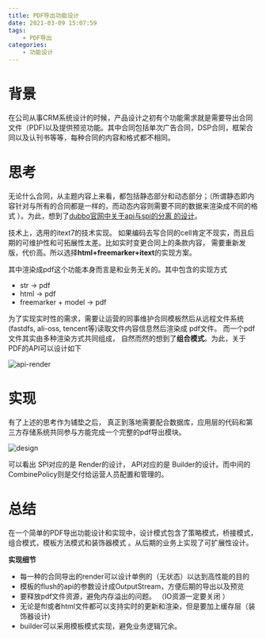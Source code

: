 ```yaml
---
title: PDF导出功能设计
date: 2021-03-09 15:07:59
tags:
	- PDF导出
categories:
	- 功能设计 
---
```


# 背景
在公司从事CRM系统设计的时候，产品设计之初有个功能需求就是需要导出合同文件（PDF)以及提供预览功能。其中合同包括单次广告合同，DSP合同，框架合同以及认刊书等等，每种合同的内容和格式都不相同。

# 思考
无论什么合同，从主题内容上来看，都包括静态部分和动态部分；（所谓静态即内容针对与所有的合同都是一样的，而动态内容则需要不同的数据来渲染成不同的格式 ）。为此，想到了[dubbo官网中关于api与spi的分离 的设计](https://dubbo.apache.org/zh/docs/v2.7/dev/principals/general-knowledge/)。

技术上，选用的itext7的技术实现。 如果编码去写合同的cell肯定不现实，而且后期的可维护性和可拓展性太差。比如实时变更合同上的条款内容， 需要重新发版，代价高。所以选择**html+freemarker+itext**的实现方案。

<!--more-->

其中渲染成pdf这个功能本身而言是和业务无关的。其中包含的实现方式

* str -> pdf
* html -> pdf
* freemarker + model -> pdf

为了实现实时性的需求，需要让运营的同事维护合同模板然后从远程文件系统(fastdfs, ali-oss, tencent等)读取文件内容信息然后渲染成 pdf文件。
而一个pdf文件其实由多种渲染方式共同组成， 自然而然的想到了**组合模式**。为此，关于 PDF的API可以设计如下 

![api-render](api-render.png)

# 实现

有了上述的思考作为铺垫之后， 真正到落地需要配合数据库，应用层的代码和第三方存储系统共同参与方能完成一个完整的pdf导出模块。

![design](design.png)

可以看出 SPI对应的是 Render的设计， API对应的是 Builder的设计。而中间的CombinePolicy则是交付给运营人员配置和管理的。

# 总结

在一个简单的PDF导出功能设计和实现中，设计模式包含了策略模式，桥接模式，组合模式，模板方法模式和装饰器模式 。从后期的业务上实现了可扩展性设计。 


**实现细节**

- 每一种的合同导出的render可以设计单例的（无状态）以达到高性能的目的
- 模板的flush的api的参数设计成OutputStream，方便后期的导出以及预览
- 要释放pdf文件资源，避免内存溢出的问题。 （IO资源一定要关闭 ）
- 无论是ftl或者html文件都可以支持实时的更新和渲染，但是要加上缓存层（装饰器设计)
- builder可以采用模板模式实现，避免业务逻辑冗余。





